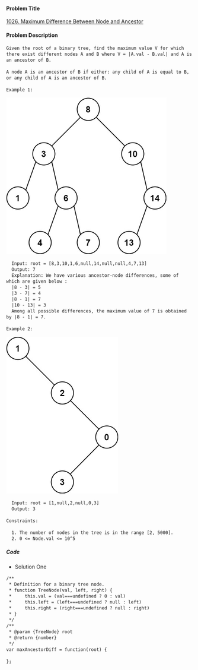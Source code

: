 #### Problem Title
[1026. Maximum Difference Between Node and Ancestor](https://leetcode.com/problems/maximum-difference-between-node-and-ancestor/)
#### Problem Description
```
Given the root of a binary tree, find the maximum value V for which there exist different nodes A and B where V = |A.val - B.val| and A is an ancestor of B.

A node A is an ancestor of B if either: any child of A is equal to B, or any child of A is an ancestor of B.

Example 1:
```
![1](../../assets/tree/2020-12-21/1.jpg)
```
  Input: root = [8,3,10,1,6,null,14,null,null,4,7,13]
  Output: 7
  Explanation: We have various ancestor-node differences, some of which are given below :
  |8 - 3| = 5
  |3 - 7| = 4
  |8 - 1| = 7
  |10 - 13| = 3
  Among all possible differences, the maximum value of 7 is obtained by |8 - 1| = 7.

Example 2:
```
![1](../../assets/tree/2020-12-21/2.jpg)
```
  Input: root = [1,null,2,null,0,3]
  Output: 3

Constraints:

  1. The number of nodes in the tree is in the range [2, 5000].
  2. 0 <= Node.val <= 10^5
```
##### Code

- Solution One
```
/**
 * Definition for a binary tree node.
 * function TreeNode(val, left, right) {
 *     this.val = (val===undefined ? 0 : val)
 *     this.left = (left===undefined ? null : left)
 *     this.right = (right===undefined ? null : right)
 * }
 */
/**
 * @param {TreeNode} root
 * @return {number}
 */
var maxAncestorDiff = function(root) {
    
};
```
